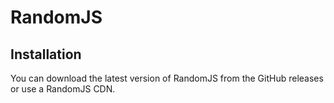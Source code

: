 # RandomJS
## Installation

You can download the latest version of RandomJS from the GitHub releases or use a RandomJS CDN.
